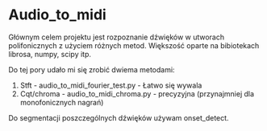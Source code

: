 # Audio_to_midi

Głównym celem projektu jest rozpoznanie dźwięków w utworach polifonicznych z użyciem różnych metod. Większość oparte na bibiotekach librosa, numpy, scipy itp.

Do tej pory udało mi się zrobić dwiema metodami:

1. Stft - audio_to_midi_fourier_test.py - Łatwo się wywala
1. Cqt/chroma - audio_to_midi_chroma.py - precyzyjna (przynajmniej dla monofonicznych nagrań)

Do segmentacji poszczególnych dźwięków używam onset_detect.

